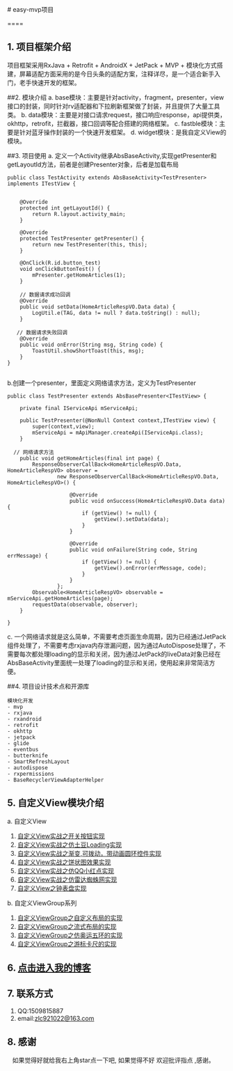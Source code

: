 ﻿﻿﻿﻿# easy-mvp项目

====
## 1. 项目框架介绍

项目框架采用RxJava + Retrofit + AndroidX + JetPack + MVP + 模块化方式搭建，屏幕适配方面采用的是今日头条的适配方案，注释详尽，是一个适合新手入门，老手快速开发的框架。

##2. 模块介绍
    a. base模块：主要是针对activity，fragment，presenter，view接口的封装，同时针对rv适配器和下拉刷新框架做了封装，并且提供了大量工具类。
    b. data模块：主要是对接口请求request，接口响应response，api提供类，okhttp，retrofit，拦截器，接口回调等配合搭建的网络框架。
    c. fastble模块：主要是针对蓝牙操作封装的一个快速开发框架。
    d. widget模块：是我自定义View的模块。

##3. 项目使用
     a. 定义一个Activity继承AbsBaseActivity,实现getPresenter和getLayoutId方法，前者是创建Presenter对象，后者是加载布局
```
public class TestActivity extends AbsBaseActivity<TestPresenter> implements ITestView {


    @Override
    protected int getLayoutId() {
        return R.layout.activity_main;
    }

    @Override
    protected TestPresenter getPresenter() {
        return new TestPresenter(this, this);
    }

    @OnClick(R.id.button_test)
    void onClickButtonTest() {
        mPresenter.getHomeArticles(1);
    }

    // 数据请求成功回调
    @Override
    public void setData(HomeArticleRespVO.Data data) {
        LogUtil.e(TAG, data != null ? data.toString() : null);
    }

   // 数据请求失败回调
    @Override
    public void onError(String msg, String code) {
        ToastUtil.showShortToast(this, msg);
    }
}


```
  b.创建一个presenter，里面定义网络请求方法，定义为TestPresenter

```
public class TestPresenter extends AbsBasePresenter<ITestView> {

    private final IServiceApi mServiceApi;

    public TestPresenter(@NonNull Context context,ITestView view) {
        super(context,view);
        mServiceApi = mApiManager.createApi(IServiceApi.class);
    }

  // 网络请求方法
    public void getHomeArticles(final int page) {
        ResponseObserverCallBack<HomeArticleRespVO.Data, HomeArticleRespVO> observer =
                new ResponseObserverCallBack<HomeArticleRespVO.Data, HomeArticleRespVO>() {

                    @Override
                    public void onSuccess(HomeArticleRespVO.Data data) {
                        if (getView() != null) {
                            getView().setData(data);
                        }
                    }

                    @Override
                    public void onFailure(String code, String errMessage) {
                        if (getView() != null) {
                            getView().onError(errMessage, code);
                        }
                    }
                };
        Observable<HomeArticleRespVO> observable = mServiceApi.getHomeArticles(page);
        requestData(observable, observer);
    }

}

```
  c.  一个网络请求就是这么简单，不需要考虑页面生命周期，因为已经通过JetPack组件处理了，不需要考虑rxjava内存泄漏问题，因为通过AutoDispose处理了，不需要每次都处理loading的显示和关闭，因为通过JetPack的liveData对象已经在AbsBaseActivity里面统一处理了loading的显示和关闭，使用起来非常简洁方便。

##4. 项目设计技术点和开源库
```
模块化开发
- mvp
- rxjava
- rxandroid
- retrofit
- okhttp
- jetpack
- glide
- eventbus
- butterknife
- SmartRefreshLayout
- autodispose
- rxpermissions
- BaseRecyclerViewAdapterHelper   

```

## 5. 自定义View模块介绍

  a. 自定义View

  1. [自定义View实战之开关按钮实现](https://blog.csdn.net/rjgcszlc/article/details/80977898)
  2. [自定义View实战之仿土豆Loading实现](https://blog.csdn.net/rjgcszlc/article/details/80978184)
  3. [自定义View实战之渐变,可拨动，带动画圆环控件实现](https://blog.csdn.net/rjgcszlc/article/details/80991937)
  4. [自定义View实战之饼状图效果实现](https://blog.csdn.net/rjgcszlc/article/details/80992243)
  5. [自定义View实战之仿QQ小红点实现](https://blog.csdn.net/rjgcszlc/article/details/80992634)
  6. [自定义View实战之仿雷达蜘蛛网实现](https://blog.csdn.net/rjgcszlc/article/details/80992909)
  7. [自定义View之钟表盘实现](https://blog.csdn.net/rjgcszlc/article/details/80993684)

b. 自定义ViewGroup系列

  1. [自定义ViewGroup之自定义布局的实现](https://blog.csdn.net/rjgcszlc/article/details/81007284)
  2. [自定义ViewGroup之流式布局的实现](https://blog.csdn.net/rjgcszlc/article/details/81007638)
  3. [自定义ViewGroup之仿奥运五环的实现](https://blog.csdn.net/rjgcszlc/article/details/81007940)
  4. [自定义ViewGroup之游标卡尺的实现](https://blog.csdn.net/rjgcszlc/article/details/81008461)

## 6. [点击进入我的博客](http://blog.csdn.net/rjgcszlc "尽人事看天意")

## 7. 联系方式

   1.  QQ:1509815887
   2.  email:zlc921022@163.com

## 8. 感谢

    如果觉得好就给我右上角star点一下吧, 如果觉得不好 欢迎批评指点 ,感谢。








